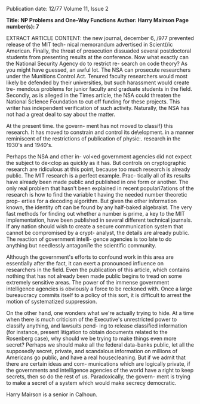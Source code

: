 Publication date: 12/77
Volume 11, Issue 2

**Title: NP Problems and One-Way Functions**
**Author: Harry Mairson**
**Page number(s): 7**

EXTRACT ARTICLE CONTENT:
the new journal, december 6, /977 
prevented release of the MIT tech-
nical memorandum advertised in 
Scient(/ic American. Finally, the 
threat of prosecution dissuaded 
several postdoctoral students from 
presenting results at the conference. 
Now what exactly can the National 
Security Agency do to restrict re-
search on code theory? As you might 
have guessed, an awful lot. The NSA 
can prosecute researchers under the 
Munitions Control Act. Tenured 
faculty researchers would most likely 
be defended by their universities, but 
such harassment would create tre-
mendous problems for junior faculty 
and graduate students in the field. 
Secondly, as is alleged in the Times 
article, the NSA could threaten the 
National Sc1ence Foundation to cut 
off funding for these projects. This 
writer has independent verification of 
such activity. Naturally, the NSA has 
not had a great deal to say about the 
matter. 

At the present time. the govern-
ment has not moved to classif} this 
research. It has moved to constrain 
and control its de\elopment. in a 
manner reminiscent of the restrictions 
of publication of physic:. research in 
the 1930's and 1940's. 

Perhaps the NSA and other in-
vol\<ed government agencies did not 
expect the subject to de\<clop as 
quickly as it has. But controls on 
cryptographic research are ridiculous 
at this point, because too much 
research is already public. The MIT 
research is a perfect example. Prac-
tically all of its results have already 
been made public and published in 
one form or another. The only real 
problem that hasn't been explained in 
recent populari7ations of the research 
is how to find the variable t having 
the needed number theoretic prop-
erties for a decoding algorithm. But 
given the other information known, 
the identity oft can be found by any 
half-baked algebraist. The very fast 
methods for finding out whether a 
number is prime, a key to the MIT 
implementation, have been published 
in several different technical journals. 
If any nation should wish to create a 
secure communication system that 
cannot be compromised by a crypt-
analyst, the details are already public. 
The reaction of government intelli-
gence agencies is too late to do 
anything but needlessly antagoni1e 
the scientific community. 

Although the government's efforts 
to confound work in this area are 
essentially after the fact, it can exert a 
pronounced influence on researchers 
in the field. Even the publication of 
this article, which contains nothing 
that has not already been made public 
begins to tread on some extremely 
sensitive areas. The power of the 
immense government intelligence 
agencies is obviously a force to be 
reckoned with. Once a large 
bureaucracy commits itself to a policy 
of this sort, it is difficult to arrest the 
motion of systematized suppression. 

On the other hand, one wonders 
what we're actually trying to hide. At 
a time when there is much criticism of 
the Executive's unrestricted power to 
classify anything, and lawsuits pend-
ing to release classified information 
(for instance, present litigation to 
obtain documents related to the 
Rosenberg case), why should we be 
trying to make things even more 
secret? Perhaps we should make all 
the federal data-banks public, let all 
the supposedly secret, private, and 
scandalous information on millions of 
Americans go public, and have a real 
housecleaning. But if we admit that 
there are certain ideas and com-
munications which are logically 
private, if the governments and 
intelligence agencies of the world have 
a right to keep secrets, then so do the 
rest of us. Paradoxically, the govern-
ment is trying to make a secret of a 
system which would make secrecy 
democratic. 

Harry Mairson is a senior in Calhoun.